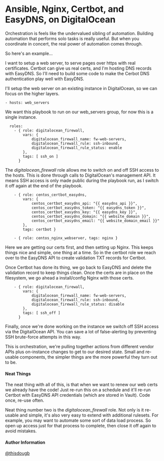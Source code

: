 # Ansible, Nginx, Certbot, and EasyDNS, on DigitalOcean
Orchestration is feels like the undervalued sibling of automation.
Building automation that performs solo tasks is really useful.
But when you coordinate in concert, the real power of automation comes through.

So here's an example...

I want to setup a web server, to serve pages over https with real certificates.
Certbot can give us real certs, and I'm hosting DNS records with EasyDNS.
So I'll need to build some code to make the Cerbot DNS authentication play well with EasyDNS.

I'll setup the web server on an existing instance in DigitalOcean, so we can focus on the higher layers.


```
- hosts: web_servers
```
We want this playbook to run on our web_servers group, for now this is a single instance.
```
  roles:
    - { role: digitalocean_firewall,
        vars: {
            digitalocean_firewall_name: fw-web-servers,
            digitalocean_firewall_rule: ssh-inbound,
            digitalocean_firewall_rule_status: enable
        },
        tags: [ ssh_on ]
      }
```
The *digitalocean_firewall* role allows me to switch on and off SSH access to the hosts.
This is done through calls to DigitalOcean's management API.
It means SSH access is only made public during the playbook run, as I switch it off again at the end of the playbook.
```
    - { role: centos_certbot_easydns,
        vars: {
            centos_certbot_easydns_api: "{{ easydns_api }}",
            centos_certbot_easydns_token: "{{ easydns_token }}",
            centos_certbot_easydns_key: "{{ easydns_key }}",
            centos_certbot_easydns_domain: "{{ website_domain }}",
            centos_certbot_easydns_email: "{{ website_domain_email }}"
        },
        tags: certbot }

    - { role: centos_nginx_webserver, tags: nginx }
```
Here we are getting our certs first, and then setting up Nginx.
This keeps things nice and simple, one thing at a time.
So in the certbot role we reach over to the EasyDNS API to create validation TXT records for Certbot.

Once Certbot has done its thing, we go back to EasyDNS and delete the validation record to keep things clean.
Once the certs are in place on the filesystem, we go ahead a install/config Nginx with those certs.
```
    - { role: digitalocean_firewall,
        vars: {
            digitalocean_firewall_name: fw-web-servers,
            digitalocean_firewall_rule: ssh-inbound,
            digitalocean_firewall_rule_status: disable
        },
        tags: [ ssh_off ]
      }
```
Finally, once we're done working on the instance we switch off SSH access via the DigitalOcean API.
You can save a lot of false-alerting by preventing SSH brute-force attempts in this way.

This is orchestration, we're pulling together actions from different vendor APIs plus on-instance changes to get to our desired state.
Small and re-usable components, the simpler things are the more powerful they turn out to be.

#### Neat Things

The neat thing with all of this, is that when we want to renew our web certs we already have the code!
Just re-run this on a schedule and it'll re-run Certbot with EasyDNS API credentials (which are stored in Vault).
Code once, re-use often.

Neat thing number two is the *digitalocean_firewall* role.
Not only is it re-usable and simple, it's also very easy to extend with additional rulesets.
For example, you may want to automate some sort of data load process.
So open up access just for that process to complete, then close it off again to avoid mistakes.


#### Author Information

[@thisdougb](https://twitter.com/thisdougb "Twitter")
